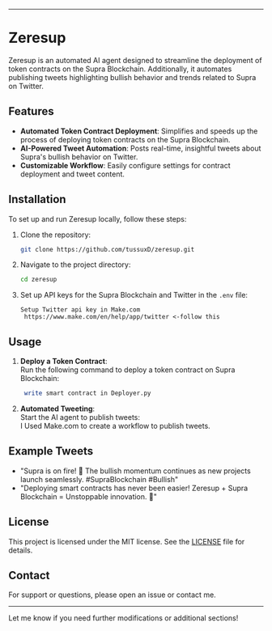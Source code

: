 
---

# Zeresup  

Zeresup is an automated AI agent designed to streamline the deployment of token contracts on the Supra Blockchain. Additionally, it automates publishing tweets highlighting bullish behavior and trends related to Supra on Twitter.  

## Features  

- **Automated Token Contract Deployment**: Simplifies and speeds up the process of deploying token contracts on the Supra Blockchain.  
- **AI-Powered Tweet Automation**: Posts real-time, insightful tweets about Supra's bullish behavior on Twitter.  
- **Customizable Workflow**: Easily configure settings for contract deployment and tweet content.  

## Installation  

To set up and run Zeresup locally, follow these steps:  

1. Clone the repository:  
   ```bash  
   git clone https://github.com/tussuxD/zeresup.git  
   ```  
2. Navigate to the project directory:  
   ```bash  
   cd zeresup  
   ```  
3. Set up API keys for the Supra Blockchain and Twitter in the `.env` file:  
   ```  
   Setup Twitter api key in Make.com
    https://www.make.com/en/help/app/twitter <-follow this  
   ```  

## Usage  

1. **Deploy a Token Contract**:  
   Run the following command to deploy a token contract on Supra Blockchain:  
   ```bash  
    write smart contract in Deployer.py
   ```  

2. **Automated Tweeting**:  
   Start the AI agent to publish tweets:  
   I Used Make.com to create a workflow to publish tweets.

## Example Tweets  

- "Supra is on fire! 🚀 The bullish momentum continues as new projects launch seamlessly. #SupraBlockchain #Bullish"  
- "Deploying smart contracts has never been easier! Zeresup + Supra Blockchain = Unstoppable innovation. 💎"  

## License  

This project is licensed under the MIT license. See the [LICENSE](./LICENSE) file for details.  

## Contact  

For support or questions, please open an issue or contact me.  

---  

Let me know if you need further modifications or additional sections!
